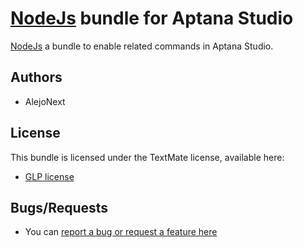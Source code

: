 # [NodeJs](http://nodejs.org) bundle for Aptana Studio

[NodeJs](http://nodejs.org) a bundle to enable related commands in Aptana Studio.

## Authors

* AlejoNext

## License

This bundle is licensed under the TextMate license, available here:

* [GLP license](http://svn.textmate.org/trunk/LICENSE)

## Bugs/Requests

* You can [report a bug or request a feature here](http://github.com/alejonext/nodejs.ruble/issues)